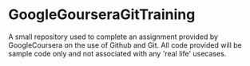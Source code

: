 # GoogleGourseraGitTraining

A small repository used to complete an assignment provided by
GoogleCoursera on the use of Github and Git. All code provided
will be sample code only and not associated with any 'real life'
usecases.

